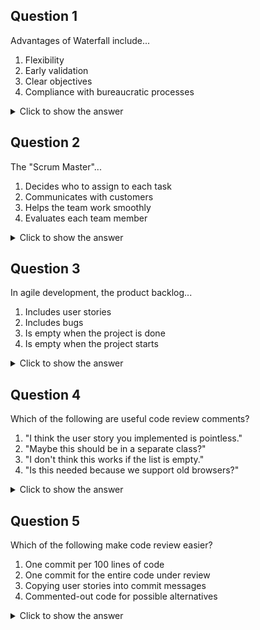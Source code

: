 ## Question 1

Advantages of Waterfall include...
1. Flexibility
2. Early validation
3. Clear objectives
4. Compliance with bureaucratic processes

<details>
<summary>Click to show the answer</summary>
<p>

3 & 4: Waterfall has little flexibility and validation happens at the end, but this provides clear objectives and makes it easy to comply with precise requirements known before the project starts.

</p>
</details>


## Question 2

The "Scrum Master"...
1. Decides who to assign to each task
2. Communicates with customers
3. Helps the team work smoothly
4. Evaluates each team member

<details>
<summary>Click to show the answer</summary>
<p>

3: The role is only about facilitating teamwork, for instance by asking people if they are blocked, scheduling necessary meetings, and running standup meetings.

</p>
</details>


## Question 3

In agile development, the product backlog...
1. Includes user stories
2. Includes bugs
3. Is empty when the project is done
4. Is empty when the project starts

<details>
<summary>Click to show the answer</summary>
<p>

1 & 2: The backlog includes both user stories and bugs, should contain at least some basic end-to-end user stories when the project starts, but may never be empty as customers suggest new stories that may never get done
due to their low priority compared to other tasks.

</p>
</details>


## Question 4

Which of the following are useful code review comments?
1. "I think the user story you implemented is pointless."
2. "Maybe this should be in a separate class?"
3. "I don't think this works if the list is empty."
4. "Is this needed because we support old browsers?"

<details>
<summary>Click to show the answer</summary>
<p>

2 & 3 & 4: Design comments, possible bugs, and clarification questions are all useful. So are positive comments, "This looks great!" helps with motivation if used sparingly.
However, code reviews are not the time to discuss validation issues such as user stories.

</p>
</details>


## Question 5

Which of the following make code review easier?
1. One commit per 100 lines of code
2. One commit for the entire code under review
3. Copying user stories into commit messages
4. Commented-out code for possible alternatives

<details>
<summary>Click to show the answer</summary>
<p>

None: Commits should reflect independent units of work, regardless of size, such as commits per refactoring and per bug fix.
Copying information the reviewers already have into commit messages is not useful, and neither is including unnecessary code.

</p>
</details>
